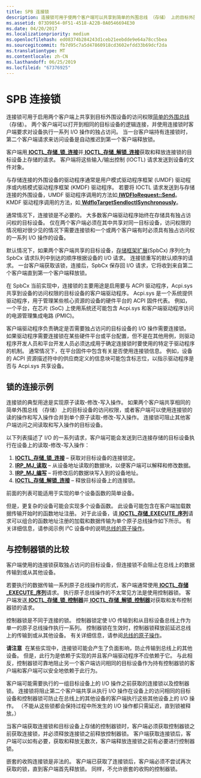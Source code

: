```yaml
---
title: SPB 连接锁
description: 连接锁可用于使两个客户端可以共享到简单的外围总线 （存储） 上的目标外围设备的访问权限。
ms.assetid: 073D9854-0F51-4518-A22B-0A0546694E30
ms.date: 04/20/2017
ms.localizationpriority: medium
ms.openlocfilehash: ed08374b284243d1ceb21eebdde9e64a78cc5bea
ms.sourcegitcommit: fb7d95c7a5d47860918cd3602efdd33b69dcf2da
ms.translationtype: MT
ms.contentlocale: zh-CN
ms.lasthandoff: 06/25/2019
ms.locfileid: "67376925"
---
```

# <a name="spb-connection-locks"></a>SPB 连接锁


连接锁可用于启用两个客户端上共享到目标外围设备的访问权限[简单的外围总线](https://docs.microsoft.com/previous-versions/hh450903(v=vs.85))（存储）。 两个客户端可以打开到相同的目标设备的逻辑连接，并使用连接锁时客户端要求对设备执行一系列 I/O 操作的独占访问。 当一台客户端持有连接锁时，第二个客户端请求来访问设备是自动推迟到第一个客户端释放锁。

客户端用[ **IOCTL\_存储\_锁\_连接**](https://msdn.microsoft.com/library/windows/hardware/jj819324)并[ **IOCTL\_存储\_解锁\_连接**](https://msdn.microsoft.com/library/windows/hardware/jj819325)获取和释放连接锁的目标设备上存储的请求。 客户端将这些输入/输出控制 (IOCTL) 请求发送到设备的文件对象。

与存储连接的外围设备的驱动程序通常是用户模式驱动程序框架 (UMDF) 驱动程序或内核模式驱动程序框架 (KMDF) 驱动程序。 若要将 IOCTL 请求发送到与存储连接的外围设备，UMDF 驱动程序调用的方法如[ **IWDFIoRequest::Send**](https://docs.microsoft.com/windows-hardware/drivers/ddi/content/wudfddi/nf-wudfddi-iwdfiorequest-send)。 KMDF 驱动程序调用的方法，如[ **WdfIoTargetSendIoctlSynchronously**](https://docs.microsoft.com/windows-hardware/drivers/ddi/content/wdfiotarget/nf-wdfiotarget-wdfiotargetsendioctlsynchronously)。

通常情况下，连接锁是不必要的。 大多数客户端驱动程序始终在存储具有独占访问权的目标设备。 仅在两个客户端必须在其中共享对同一目标设备，访问权限的情况相对很少见的情况下需要连接锁和一个或两个客户端有时必须具有独占访问权的一系列 I/O 操作的设备。

默认情况下，如果两个客户端共享的目标设备，[存储框架扩展](https://docs.microsoft.com/windows-hardware/drivers/spb/spb-framework-extension)(SpbCx) 序列化为 SpbCx 请求队列中到达的顺序根据设备的 I/O 请求。 连接锁重写的默认顺序的请求。 一台客户端获取该锁，连接后，SpbCx 保存回 I/O 请求，它将收到来自第二个客户端直到第一个客户端释放锁。

在 SpbCx 当前实现中，连接锁的主要用途是启用要与 ACPI 驱动程序，Acpi.sys 共享到设备的访问权限的目标设备的客户端驱动程序。 Acpi.sys 是一个系统提供驱动程序，用于管理某些核心资源的设备的硬件平台的 ACPI 固件代表。 例如，一个平台，在芯片 (SoC) 上使用系统还可能包含 Acpi.sys 和客户端驱动程序访问的电源管理集成电路 (PMIC)。

客户端驱动程序负责确定是否需要独占访问的目标设备的 I/O 操作需要连接锁。 如果驱动程序需要连接锁在某些硬件平台或平台配置，但不是在其他用例，则驱动程序开发人员和平台开发人员必须达成用于确定连接锁时要使用的特定于驱动程序的机制。 通常情况下，在平台固件中包含有关是否使用连接锁信息。 例如，设备的 ACPI 资源描述符中的供应商定义的信息块可能包含标志位，以指示驱动程序是否与 Acpi.sys 共享设备。

## <a name="connection-lock-example"></a>锁的连接示例


连接锁的典型用途是实现原子读取-修改-写入操作。 如果两个客户端共享相同的简单外围总线 （存储） 上的目标设备的访问权限，或者客户端可以使用连接锁的读的操作和写入操作合并到单个原子读取-修改-写入操作。 连接锁可阻止其他客户端访问之间读取和写入操作的目标设备。

以下列表描述了 I/O 的一系列请求，客户端可能会发送到已连接存储的目标设备执行在设备上的读取-修改-写入操作：

1.  [**IOCTL\_存储\_锁\_连接**](https://msdn.microsoft.com/library/windows/hardware/jj819324) – 获取对目标设备的连接锁定。
2.  [**IRP\_MJ\_读取**](https://docs.microsoft.com/windows-hardware/drivers/kernel/irp-mj-read) – 从设备地址读取的数据块，以便客户端可以解释和修改数据。
3.  [**IRP\_MJ\_编写**](https://docs.microsoft.com/windows-hardware/drivers/kernel/irp-mj-write) – 将修改后的数据块写入到的设备地址。
4.  [**IOCTL\_存储\_解锁\_连接**](https://msdn.microsoft.com/library/windows/hardware/jj819325) – 释放目标设备上的连接锁。

前面的列表可能适用于实现的单个设备函数的简单设备。

但是，更复杂的设备可能会实现多个设备函数。 此设备可能包含在客户端加载数据传输开始时的函数地址注册。 对于此设备，请[ **IOCTL\_存储\_EXECUTE\_序列**](https://msdn.microsoft.com/library/windows/hardware/hh450857)请求可以组合的函数地址注册的加载和数据传输为单个原子总线操作如下所示。 有关详细信息，请参阅示例 I²C 设备中的说明[总线的原子操作](https://docs.microsoft.com/windows-hardware/drivers/spb/atomic-bus-operations)。

## <a name="comparison-with-controller-locks"></a>与控制器锁的比较


客户端使用的连接锁获取独占访问的目标设备，但连接锁不会阻止在总线上的数据传输到或从其他设备。

若要执行的数据传输一系列原子总线操作的形式，客户端通常使用[ **IOCTL\_存储\_EXECUTE\_序列**](https://msdn.microsoft.com/library/windows/hardware/hh450857)请求。 执行原子总线操作的不太常见方法是使用控制器锁。 客户端发送[ **IOCTL\_存储\_锁\_控制器**](https://msdn.microsoft.com/library/windows/hardware/hh450858)并[ **IOCTL\_存储\_解锁\_控制器**](https://msdn.microsoft.com/library/windows/hardware/hh450859)对获取和发布控制器锁的请求。

控制器锁是不同于连接的锁。 控制器锁定使 I/O 传输到和从目标设备总线上作为单一的原子总线操作执行一系列。 控制器锁在生效时，控制器锁释放前延迟总线上的传输到或从其他设备。 有关详细信息，请参阅[总线的原子操作](https://docs.microsoft.com/windows-hardware/drivers/spb/atomic-bus-operations)。

**请注意**  在某些实现中，连接锁可能会产生了负面影响，防止传输到总线上的其他设备。 但是，此行为是依赖于实现的并且客户端驱动程序不应依赖于它。 与此相反，控制器锁可靠地阻止另一个客户端访问相同的目标设备作为持有控制器锁的客户端和客户端可以安全地依赖于此行为。

 

客户端可能需要执行的一组目标设备上的 I/O 操作之前获取的连接锁以及控制器锁。 连接锁将阻止第二个客户端共享从执行 I/O 操作在设备上的访问相同的目标设备和控制器锁可防止在总线上的其他设备的客户端执行这些其他设备上的 I/O 操作。 （不能从这些锁都会保持过程中所发生的 I/O 操作都只需延迟，直到锁被释放。）

当客户端获取连接锁和目标设备上存储的控制器锁时，客户端必须获取控制器锁之前获取连接锁，并必须释放连接锁之前释放控制器锁。 客户端获取连接锁后，客户端可以如有必要，获取和释放无数次，客户端释放连接锁之前有必要进行控制器锁。

嵌套的收购连接锁是非法的。 客户端已获取了连接锁后，客户端必须不尝试再次获取的锁，直到客户端首先释放锁。 同样，不允许嵌套的收购的控制器锁。

 

 




